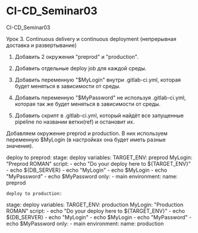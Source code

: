 # CI-CD_Seminar03
CI-CD_Seminar03



Урок 3. Continuous delivery и continuous deployment (непрерывная доставка и развертывание)
1) Добавить 2 окружения "preprod" и "production".

2) Добавить отдельные deploy job для каждой среды.

3) Добавить переменную "$MyLogin" внутри .gitlab-ci.yml, которая будет меняться в зависимости от среды.

3) Добавить переменную "$MyPassword" не используя .gitlab-ci.yml, которая так же будет меняться в зависимости от среды.

4) Добавить скрипт в .gitlab-ci.yml, который найдёт все запущенные pipeline по названии ветки(ref) и остановит их.


Добавляем окружение preprod и production. В них используем переменную $MyLogin (в настройках она будет иметь разные значения).

deploy to preprod:
  stage: deploy
  variables:
    TARGET_ENV: preprod
    MyLogin: "Preprod ROMAN"
  script:
    - echo "Do your deploy here to ${TARGET_ENV}"
    - echo ${DB_SERVER}
    - echo "MyLogin"
    - echo $MyLogin
    - echo "MyPassword"
    - echo $MyPassword
  only:
    - main
  environment:
    name: preprod

    deploy to production:
  stage: deploy
  variables:
    TARGET_ENV: production
    MyLogin: "Production ROMAN"
  script:
    - echo "Do your deploy here to ${TARGET_ENV}"
    - echo ${DB_SERVER}
    - echo "MyLogin"
    - echo $MyLogin
    - echo "MyPassword"
    - echo $MyPassword
  only:
    - main
  environment:
    name: production
